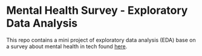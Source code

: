 # Mental Health Survey - Exploratory Data Analysis

This repo contains a mini project of exploratory data analysis (EDA) base on a survey about mental health in tech found [here](https://www.kaggle.com/osmi/mental-health-in-tech-survey).



